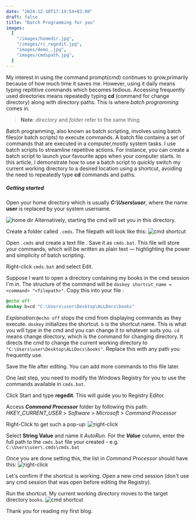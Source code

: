 ```yaml
---
date: "2024-12-10T17:19:54+03:00"
draft: false
title: "Batch Programming for you"
images:
  [
    "/images/homedir.jpg",
    "/images/rc_regedit.jpg",
    "images/demo_.jpg",
    "images/cmdspath.jpg",
  ]
---
```


My interest in using the command prompt(cmd) continues to grow,primarily because of how much time it saves me. However, using it daily means typing repititive commands which becomes tedious. Accessing frequently used directories means repeatedly typing **cd** (command for change directory) along with directory paths. This is where _batch programming_ comes in.

> **Note**: _directory_ and _folder_ refer to the same thing

Batch programming, also known as batch scripting, involves using batch files(or batch scripts) to execute commands. A batch file contains a set of commands that are executed in a computer,mostly system tasks. I use batch scripts to streamline repetitive actions. For instance, you can create a batch script to launch your favourite apps when your computer starts. In this article, I demonstrate how to use a batch script to quickly switch my current working directory to a desired location using a shortcut, avoiding the need to repeatedly type **cd** commands and paths.

##### Getting started

Open your home directory which is usually **_C:\Users\user_**, where the name **user** is replaced by your system username.

![home dir](/images/homedir.jpg)
Alternatively, starting the cmd will set you in this directory.

Create a folder called `.cmds`. The filepath will look like this:
![cmd shortcut](/images/cmdspath.jpg)

Open `.cmds` and create a text file . Save it as `cmds.bat`. This file will store your commands, which will be written as plain text — highlighting the power and simplicity of batch scripting.

Right-click `cmds.bat` and select Edit.

Suppose I want to open a directory containing my books in the cmd session I'm in. The structure of the command will be `doskey shortcut_name = <command> "<filepath>"`. Copy this into your file :

```bat
@echo off
doskey b=cd "C:\Users\user\Desktop\ALLDocs\books"
```

_Explanation:_`@echo off` stops the cmd from displaying commands as they execute.
`doskey` initializes the shortcut.
`b` is the shortcut name. This is what you will type in the cmd and you can change it to whatever suits you.
`cd` means change directory, which is the command for changing directory. It directs the cmd to change the current working directory to `"C:\Users\user\Desktop\ALLDocs\books"`. Replace this with any path you frequently use.

Save the file after editing. You can add more commands to this file later.

One last step, you need to modify the Windows Registry for you to use the commands available in `cmds.bat`.

Click Start and type **regedit**. This will guide you to Registry Editor.

Access **_Command Processor_** folder by following this path: _HKEY_CURRENT_USER_ > _Software_ > _Microsoft_ > _Command Processor_

Right-Click to get such a pop-up:
![right-click](/images/rc_regedit.jpg)

Select **String Value** and name it _AutoRun_. For the **_Value_** column, enter the full path to the `cmds.bat` file your created - e.g. `C:\Users\user\.cmds\cmds.bat`

Once you are done setting this, the list in _Command Processor_ should have this:
![right-click](/images/autorun.jpg)

Let's confirm if the shortcut is working. Open a new cmd session (don't use any cmd session that was open before editing the Registry).

Run the shortcut. My current working directory moves to the target directory `books`.
![cmd shortcut](/images/demo_.jpg)

Thank you for reading my first blog.
